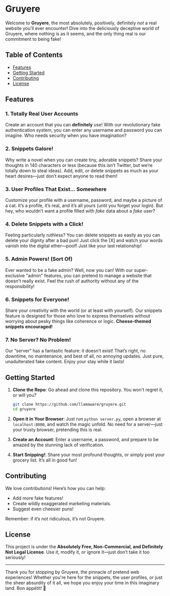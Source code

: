 # Gruyere

Welcome to **Gruyere**, the most absolutely, positively, definitely *not* a real website you’ll ever encounter! Dive into the deliciously deceptive world of Gruyere, where nothing is as it seems, and the only thing real is our commitment to being fake!

## Table of Contents
- [Features](#features)
- [Getting Started](#getting-started)
- [Contributing](#contributing)
- [License](#license)

## Features

### 1. **Totally Real User Accounts**
Create an account that you can **definitely** use! With our revolutionary fake authentication system, you can enter any username and password you can imagine. Who needs security when you have imagination? 

### 2. **Snippets Galore!**
Why write a novel when you can create tiny, adorable snippets? Share your thoughts in 140 characters or less (because this isn’t Twitter, but we’re totally down to steal ideas). Add, edit, or delete snippets as much as your heart desires—just don’t expect anyone to read them!

### 3. **User Profiles That Exist… Somewhere**
Customize your profile with a username, password, and maybe a picture of a cat. It’s a profile, it’s real, and it’s all yours (until you forget your login). But hey, who wouldn’t want a profile filled with *fake* data about a *fake* user?

### 4. **Delete Snippets with a Click!**
Feeling particularly ruthless? You can delete snippets as easily as you can delete your dignity after a bad pun! Just click the [X] and watch your words vanish into the digital ether—poof! Just like your last relationship!

### 5. **Admin Powers! (Sort Of)**
Ever wanted to be a fake admin? Well, now you can! With our super-exclusive "admin" features, you can pretend to manage a website that doesn't really exist. Feel the rush of authority without any of the responsibility!

### 6. **Snippets for Everyone!**
Share your creativity with the world (or at least with yourself). Our snippets feature is designed for those who love to express themselves without worrying about pesky things like coherence or logic. **Cheese-themed snippets encouraged!**

### 7. **No Server? No Problem!**
Our “server” has a fantastic feature: it doesn’t exist! That’s right, no downtime, no maintenance, and best of all, no annoying updates. Just pure, unadulterated fake content. Enjoy your stay while it lasts!

## Getting Started

1. **Clone the Repo**: Go ahead and clone this repository. You won't regret it, or will you? 
   
   ```bash
   git clone https://github.com/llamaware/gruyere.git
   cd gruyere
   ```

2. **Open it in Your Browser**: Just run `python server.py`, open a browser at `localhost:8000`, and watch the magic unfold. No need for a server—just your trusty browser, pretending this is real.

3. **Create an Account**: Enter a username, a password, and prepare to be amazed by the stunning lack of verification.

4. **Start Snipping!**: Share your most profound thoughts, or simply post your grocery list. It’s all in good fun!

## Contributing

We love contributions! Here’s how you can help:
- Add more fake features!
- Create wildly exaggerated marketing materials.
- Suggest even cheesier puns!

Remember: if it’s not ridiculous, it’s not Gruyere.

## License

This project is under the **Absolutely Free, Non-Commercial, and Definitely Not Legal License**. Use it, modify it, or ignore it—just don’t take it too seriously!

---

Thank you for stopping by Gruyere, the pinnacle of pretend web experiences! Whether you're here for the snippets, the user profiles, or just the sheer absurdity of it all, we hope you enjoy your time in this imaginary land. Bon appétit! 🧀